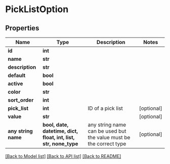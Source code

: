 # PickListOption


## Properties
Name | Type | Description | Notes
------------ | ------------- | ------------- | -------------
**id** | **int** |  | 
**name** | **str** |  | 
**description** | **str** |  | 
**default** | **bool** |  | 
**active** | **bool** |  | 
**color** | **str** |  | 
**sort_order** | **int** |  | 
**pick_list** | **int** | ID of a pick list | [optional] 
**value** | **str** |  | [optional] 
**any string name** | **bool, date, datetime, dict, float, int, list, str, none_type** | any string name can be used but the value must be the correct type | [optional]

[[Back to Model list]](../README.md#documentation-for-models) [[Back to API list]](../README.md#documentation-for-api-endpoints) [[Back to README]](../README.md)


